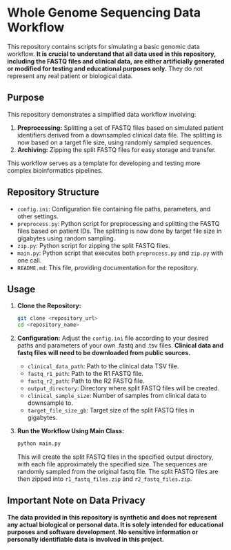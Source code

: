 # Whole Genome Sequencing Data Workflow

This repository contains scripts for simulating a basic genomic data workflow. **It is crucial to understand that all data used in this repository, including the FASTQ files and clinical data, are either artificially generated or modified for testing and educational purposes only.** They do not represent any real patient or biological data.

## Purpose

This repository demonstrates a simplified data workflow involving:

1.  **Preprocessing:** Splitting a set of FASTQ files based on simulated patient identifiers derived from a downsampled clinical data file. The splitting is now based on a target file size, using randomly sampled sequences.
2.  **Archiving:** Zipping the split FASTQ files for easy storage and transfer.

This workflow serves as a template for developing and testing more complex bioinformatics pipelines.

## Repository Structure

*   `config.ini`: Configuration file containing file paths, parameters, and other settings.
*   `preprocess.py`: Python script for preprocessing and splitting the FASTQ files based on patient IDs. The splitting is now done by target file size in gigabytes using random sampling.
*   `zip.py`: Python script for zipping the split FASTQ files.
*   `main.py`: Python script that executes both `preprocess.py` and `zip.py` with one call.
*   `README.md`: This file, providing documentation for the repository.

## Usage

1.  **Clone the Repository:**
    ```bash
    git clone <repository_url>
    cd <repository_name>
    ```
2.  **Configuration:** Adjust the `config.ini` file according to your desired paths and parameters of your own .fastq and .tsv files. **Clinical data and fastq files will need to be downloaded from public sources.**
    *   `clinical_data_path`: Path to the clinical data TSV file.
    *   `fastq_r1_path`: Path to the R1 FASTQ file.
    *   `fastq_r2_path`: Path to the R2 FASTQ file.
    *   `output_directory`: Directory where split FASTQ files will be created.
    *   `clinical_sample_size`: Number of samples from clinical data to downsample to.
    *   `target_file_size_gb`: Target size of the split FASTQ files in gigabytes.
      
3.  **Run the Workflow Using Main Class:**
    ```bash
    python main.py
    ```
    This will create the split FASTQ files in the specified output directory, with each file approximately the specified size. The sequences are randomly sampled from the original fastq file.  The split FASTQ files are then zipped into `r1_fastq_files.zip` and `r2_fastq_files.zip`.

## Important Note on Data Privacy

**The data provided in this repository is synthetic and does not represent any actual biological or personal data. It is solely intended for educational purposes and software development. No sensitive information or personally identifiable data is involved in this project.**
